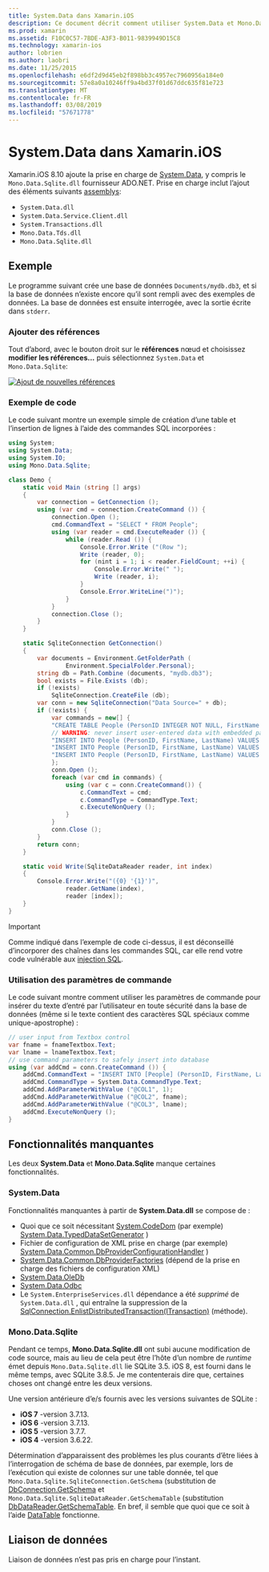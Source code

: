 ```yaml
---
title: System.Data dans Xamarin.iOS
description: Ce document décrit comment utiliser System.Data et Mono.Data.Sqlite.dll pour accéder aux données SQLite dans une application Xamarin.iOS.
ms.prod: xamarin
ms.assetid: F10C0C57-7BDE-A3F3-B011-9839949D15C8
ms.technology: xamarin-ios
author: lobrien
ms.author: laobri
ms.date: 11/25/2015
ms.openlocfilehash: e6df2d9d45eb2f898bb3c4957ec7960956a184e0
ms.sourcegitcommit: 57e8a0a10246ff9a4bd37f01d67ddc635f81e723
ms.translationtype: MT
ms.contentlocale: fr-FR
ms.lasthandoff: 03/08/2019
ms.locfileid: "57671778"
---
```

# <a name="systemdata-in-xamarinios"></a>System.Data dans Xamarin.iOS

Xamarin.iOS 8.10 ajoute la prise en charge de [System.Data](xref:System.Data), y compris le `Mono.Data.Sqlite.dll` fournisseur ADO.NET. Prise en charge inclut l’ajout des éléments suivants [assemblys](~/cross-platform/internals/available-assemblies.md):

-  `System.Data.dll`
-  `System.Data.Service.Client.dll`
-  `System.Transactions.dll`
-  `Mono.Data.Tds.dll`
-  `Mono.Data.Sqlite.dll`

<a name="Example" />

## <a name="example"></a>Exemple

Le programme suivant crée une base de données `Documents/mydb.db3`, et si la base de données n’existe encore qu’il sont rempli avec des exemples de données. La base de données est ensuite interrogée, avec la sortie écrite dans `stderr`.

### <a name="add-references"></a>Ajouter des références

Tout d’abord, avec le bouton droit sur le **références** nœud et choisissez **modifier les références...**  puis sélectionnez `System.Data` et `Mono.Data.Sqlite`:

[![](system.data-images/edit-references-sml.png "Ajout de nouvelles références")](system.data-images/edit-references.png#lightbox)

### <a name="sample-code"></a>Exemple de code

Le code suivant montre un exemple simple de création d’une table et l’insertion de lignes à l’aide des commandes SQL incorporées :

```csharp
using System;
using System.Data;
using System.IO;
using Mono.Data.Sqlite;

class Demo {
    static void Main (string [] args)
    {
        var connection = GetConnection ();
        using (var cmd = connection.CreateCommand ()) {
            connection.Open ();
            cmd.CommandText = "SELECT * FROM People";
            using (var reader = cmd.ExecuteReader ()) {
                while (reader.Read ()) {
                    Console.Error.Write ("(Row ");
                    Write (reader, 0);
                    for (nint i = 1; i < reader.FieldCount; ++i) {
                        Console.Error.Write(" ");
                        Write (reader, i);
                    }
                    Console.Error.WriteLine(")");
                }
            }
            connection.Close ();
        }
    }

    static SqliteConnection GetConnection()
    {
        var documents = Environment.GetFolderPath (
                Environment.SpecialFolder.Personal);
        string db = Path.Combine (documents, "mydb.db3");
        bool exists = File.Exists (db);
        if (!exists)
            SqliteConnection.CreateFile (db);
        var conn = new SqliteConnection("Data Source=" + db);
        if (!exists) {
            var commands = new[] {
            "CREATE TABLE People (PersonID INTEGER NOT NULL, FirstName ntext, LastName ntext)",
            // WARNING: never insert user-entered data with embedded parameter values
            "INSERT INTO People (PersonID, FirstName, LastName) VALUES (1, 'First', 'Last')",
            "INSERT INTO People (PersonID, FirstName, LastName) VALUES (2, 'Dewey', 'Cheatem')",
            "INSERT INTO People (PersonID, FirstName, LastName) VALUES (3, 'And', 'How')",
            };
            conn.Open ();
            foreach (var cmd in commands) {
                using (var c = conn.CreateCommand()) {
                    c.CommandText = cmd;
                    c.CommandType = CommandType.Text;
                    c.ExecuteNonQuery ();
                }
            }
            conn.Close ();
        }
        return conn;
    }

    static void Write(SqliteDataReader reader, int index)
    {
        Console.Error.Write("({0} '{1}')",
                reader.GetName(index),
                reader [index]);
    }
}
```

> [!IMPORTANT]
> Comme indiqué dans l’exemple de code ci-dessus, il est déconseillé d’incorporer des chaînes dans les commandes SQL, car elle rend votre code vulnérable aux [injection SQL](https://en.wikipedia.org/wiki/SQL_injection).


### <a name="using-command-parameters"></a>Utilisation des paramètres de commande

Le code suivant montre comment utiliser les paramètres de commande pour insérer du texte d’entré par l’utilisateur en toute sécurité dans la base de données (même si le texte contient des caractères SQL spéciaux comme unique-apostrophe) :

```csharp
// user input from Textbox control
var fname = fnameTextbox.Text;
var lname = lnameTextbox.Text;
// use command parameters to safely insert into database
using (var addCmd = conn.CreateCommand ()) {
    addCmd.CommandText = "INSERT INTO [People] (PersonID, FirstName, LastName) VALUES (@COL1, @COL2, @COL3)";
    addCmd.CommandType = System.Data.CommandType.Text;
    addCmd.AddParameterWithValue ("@COL1", 1);
    addCmd.AddParameterWithValue ("@COL2", fname);
    addCmd.AddParameterWithValue ("@COL3", lname);
    addCmd.ExecuteNonQuery ();
}
```

<a name="Missing_Functionality" />

## <a name="missing-functionality"></a>Fonctionnalités manquantes

Les deux **System.Data** et **Mono.Data.Sqlite** manque certaines fonctionnalités.

<a name="System.Data" />

### <a name="systemdata"></a>System.Data

Fonctionnalités manquantes à partir de **System.Data.dll** se compose de :

-  Quoi que ce soit nécessitant [System.CodeDom](xref:System.CodeDom) (par exemple)  [System.Data.TypedDataSetGenerator](xref:System.Data.TypedDataSetGenerator) )
-  Fichier de configuration de XML prise en charge (par exemple)  [System.Data.Common.DbProviderConfigurationHandler](xref:System.Data.Common.DbProviderConfigurationHandler) )
-   [System.Data.Common.DbProviderFactories](xref:System.Data.Common.DbProviderFactories) (dépend de la prise en charge des fichiers de configuration XML)
-   [System.Data.OleDb](xref:System.Data.OleDb)
-   [System.Data.Odbc](xref:System.Data.Odbc)
-  Le `System.EnterpriseServices.dll` dépendance a été *supprimé* de `System.Data.dll` , qui entraîne la suppression de la [SqlConnection.EnlistDistributedTransaction(ITransaction)](xref:System.Data.SqlClient.SqlConnection.EnlistDistributedTransaction*) (méthode).


<a name="Mono.Data.Sqlite" />

### <a name="monodatasqlite"></a>Mono.Data.Sqlite

Pendant ce temps, **Mono.Data.Sqlite.dll** ont subi aucune modification de code source, mais au lieu de cela peut être l’hôte d’un nombre de *runtime* émet depuis `Mono.Data.Sqlite.dll` lie SQLite 3.5. iOS 8, est fourni dans le même temps, avec SQLite 3.8.5. Je me contenterais dire que, certaines choses ont changé entre les deux versions.

Une version antérieure d’e/s fournis avec les versions suivantes de SQLite :

- **iOS 7** -version 3.7.13.
- **iOS 6** -version 3.7.13.
- **iOS 5** -version 3.7.7.
- **iOS 4** -version 3.6.22.

Détermination d’apparaissent des problèmes les plus courants d’être liées à l’interrogation de schéma de base de données, par exemple, lors de l’exécution qui existe de colonnes sur une table donnée, tel que `Mono.Data.Sqlite.SqliteConnection.GetSchema` (substitution de [DbConnection.GetSchema](xref:System.Data.Common.DbConnection.GetSchema) et `Mono.Data.Sqlite.SqliteDataReader.GetSchemaTable` (substitution [DbDataReader.GetSchemaTable](xref:System.Data.Common.DbDataReader.GetSchemaTable). En bref, il semble que quoi que ce soit à l’aide [DataTable](xref:System.Data.DataTable) fonctionne.

<a name="Data_Binding" />

## <a name="data-binding"></a>Liaison de données

Liaison de données n’est pas pris en charge pour l’instant.

